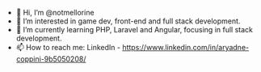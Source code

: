 - 👋 Hi, I’m @notmellorine
- 👀 I’m interested in game dev, front-end and full stack development.
- 🌱 I’m currently learning PHP, Laravel and Angular, focusing in full stack development.
- 📫 How to reach me:
LinkedIn - https://www.linkedin.com/in/aryadne-coppini-9b5050208/

<!---
notmellorine/notmellorine is a ✨ special ✨ repository because its `README.md` (this file) appears on your GitHub profile.
You can click the Preview link to take a look at your changes.
--->
